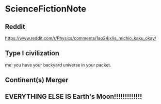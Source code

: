 # ScienceFictionNote

## Reddit

https://www.reddit.com/r/Physics/comments/1ao24jx/is_michio_kaku_okay/

##  Type I civilization

me: you have your backyard universe in your packet.

## Continent(s) Merger

## EVERYTHING ELSE IS Earth's Moon!!!!!!!!!!!!!

